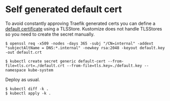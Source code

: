 
# Self generated default cert

To avoid constantly approving Traefik generated certs you can define a [default certificate](https://doc.traefik.io/traefik/routing/providers/kubernetes-crd/#kind-tlsstore) using a TLSStore. Kustomize does not handle TLSStores so you need to create the secret manually.

```
$ openssl req -x509 -nodes -days 365 -subj "/CN=internal" -addext "subjectAltName = DNS:*.internal" -newkey rsa:2048 -keyout default.key -out default.crt

$ kubectl create secret generic default-cert --from-file=tls.crt=./default.crt --from-file=tls.key=./default.key --namespace kube-system
```

Deploy as usual.

```
$ kubectl diff -k .
$ kubectl apply -k .
```